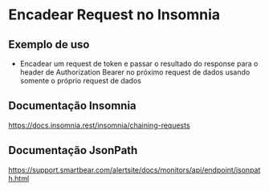 # Encadear Request no Insomnia

## Exemplo de uso
- Encadear um request de token e passar o resultado do response para o header de Authorization Bearer no próximo request de dados usando somente o próprio request de dados

## Documentação Insomnia
https://docs.insomnia.rest/insomnia/chaining-requests

## Documentação JsonPath
https://support.smartbear.com/alertsite/docs/monitors/api/endpoint/jsonpath.html
